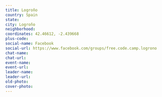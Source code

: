```yaml
---
title: Logroño
country: Spain
state: 
city: Logroño
neighborhood: 
coordinates: 42.46612, -2.439668
plus-code:
social-name: Facebook
social-url: https://www.facebook.com/groups/free.code.camp.logrono
chat-name:
chat-url:
event-name:
event-url:
leader-name:
leader-url:
old-photo: 
cover-photo:
---
```

